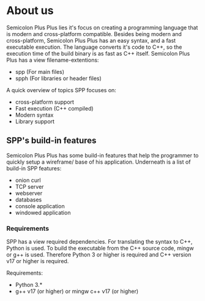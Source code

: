 <h1>About us</h1>

Semicolon Plus Plus lies it's focus on creating a programming language that is modern and cross-platform compatible.
Besides being modern and cross-platform, Semicolon Plus Plus has an easy syntax, and a fast executable execution.
The language converts it's code to C++, so the execution time of the build binary is as fast as C++ itself.
Semicolon Plus Plus has a view filename-extentions:

* spp (For main files)
* spph (For libraries or header files)

A quick overview of topics SPP focuses on:

* cross-platform support
* Fast execution (C++ compiled)
* Modern syntax
* Library support
 
<h2>SPP's build-in features</h2>

Semicolon Plus Plus has some build-in features that help the programmer to quickly setup a wireframe/ base of his application.
Underneath is a list of build-in SPP features:

* onion curl
* TCP server
* webserver
* databases
* console application
* windowed application


<h3>Requirements</h3>

SPP has a view required dependencies. For translating the syntax to C++, Python is used.
To build the executable from the C++ source code, mingw or g++ is used.
Therefore Python 3 or higher is required and C++ version v17 or higher is required.

Requirements:

* Python 3.*
* g++ v17 (or higher) or mingw c++ v17 (or higher)
